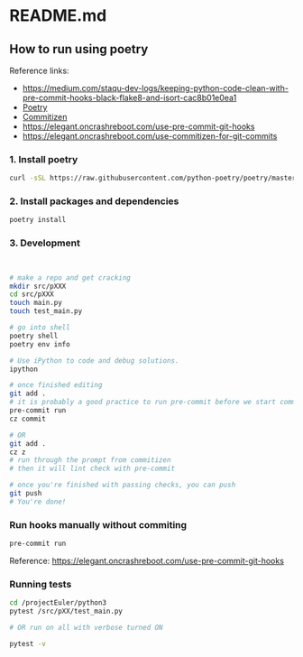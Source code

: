 # README.md

## How to run using poetry

Reference links:
- https://medium.com/staqu-dev-logs/keeping-python-code-clean-with-pre-commit-hooks-black-flake8-and-isort-cac8b01e0ea1
- [Poetry](https://python-poetry.org/docs/)
- [Commitizen](https://github.com/commitizen-tools/commitizen)
- https://elegant.oncrashreboot.com/use-pre-commit-git-hooks
- https://elegant.oncrashreboot.com/use-commitizen-for-git-commits

### 1. Install poetry

```bash
curl -sSL https://raw.githubusercontent.com/python-poetry/poetry/master/get-poetry.py | python -
```

### 2. Install packages and dependencies

```zsh
poetry install
```

### 3. Development

```bash


# make a repo and get cracking
mkdir src/pXXX
cd src/pXXX
touch main.py
touch test_main.py

# go into shell
poetry shell
poetry env info

# Use iPython to code and debug solutions.
ipython

# once finished editing
git add .
# it is probably a good practice to run pre-commit before we start commitizen...
pre-commit run
cz commit

# OR
git add .
cz z
# run through the prompt from commitizen
# then it will lint check with pre-commit

# once you're finished with passing checks, you can push
git push
# You're done!
```

### Run hooks manually without commiting

```bash
pre-commit run
```

Reference: https://elegant.oncrashreboot.com/use-pre-commit-git-hooks

### Running tests

```bash
cd /projectEuler/python3
pytest /src/pXX/test_main.py

# OR run on all with verbose turned ON

pytest -v
```
